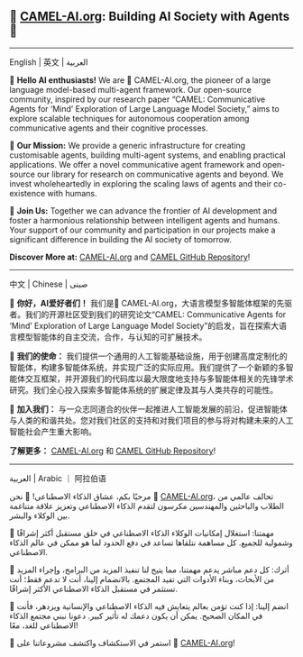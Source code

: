 ## 🐫 [CAMEL-AI.org](https://www.camel-ai.org/): Building AI Society with Agents 🤖

---

English | 英文 | العربية

🌟 **Hello AI enthusiasts!** We are 🐫 CAMEL-AI.org, the pioneer of a large language model-based multi-agent framework. Our open-source community, inspired by our research paper “CAMEL: Communicative Agents for ‘Mind’ Exploration of Large Language Model Society,” aims to explore scalable techniques for autonomous cooperation among communicative agents and their cognitive processes.

📘 **Our Mission:** We provide a generic infrastructure for creating customisable agents, building multi-agent systems, and enabling practical applications. We offer a novel communicative agent framework and open-source our library for research on communicative agents and beyond. We invest wholeheartedly in exploring the scaling laws of agents and their co-existence with humans.

🙌 **Join Us:** Together we can advance the frontier of AI development and foster a harmonious relationship between intelligent agents and humans. Your support of our community and participation in our projects make a significant difference in building the AI society of tomorrow.

**Discover More at:** [CAMEL-AI.org](https://www.camel-ai.org/) and [CAMEL GitHub Repository](https://github.com/camel-ai/camel)!

---

中文 | Chinese | صينى

🌟 **你好，AI爱好者们！**
我们是🐫 CAMEL-AI.org，大语言模型多智能体框架的先驱者。我们的开源社区受到我们的研究论文“CAMEL: Communicative Agents for ‘Mind’ Exploration of Large Language Model Society”的启发，旨在探索大语言模型智能体的自主交流，合作，与认知的可扩展技术。

📘 **我们的使命：**
我们提供一个通用的人工智能基础设施，用于创建高度定制化的智能体，构建多智能体系统，并实现广泛的实际应用。我们提供了一个新颖的多智能体交互框架，并开源我们的代码库以最大限度地支持与多智能体相关的先锋学术研究。我们全心投入探索多智能体系统的扩展定律及其与人类共存的可能性。


🙌 **加入我们：**
与一众志同道合的伙伴一起推进人工智能发展的前沿，促进智能体与人类的和谐共处。您对我们社区的支持和对我们项目的参与将对构建未来的人工智能社会产生重大影响。


**了解更多：** [CAMEL-AI.org](https://www.camel-ai.org/) 和 [CAMEL GitHub Repository](https://github.com/camel-ai/camel)!

---

العربية | Arabic ｜ 阿拉伯语

مرحبًا بكم، عشاق الذكاء الاصطناعي! 🌟 نحن 🐫 [CAMEL-AI.org](https://www.camel-ai.org/)، تحالف عالمي من الطلاب والباحثين والمهندسين مكرسون لتقدم الذكاء الاصطناعي وتعزيز علاقة متناغمة بين الوكلاء والبشر.

📘 مهمتنا: استغلال إمكانيات الوكلاء الذكاء الاصطناعي في خلق مستقبل أكثر إشراقًا وشمولية للجميع. كل مساهمة نتلقاها تساعد في دفع الحدود لما هو ممكن في عالم الذكاء الاصطناعي.

💖 أثرك: كل دعم مباشر يدعم مهمتنا، مما يتيح لنا تنفيذ المزيد من البرامج، وإجراء المزيد من الأبحاث، وبناء الأدوات التي تفيد المجتمع. بالانضمام إلينا، أنت لا تدعم فقط؛ أنت تستثمر في مستقبل الذكاء الاصطناعي الأكثر إشراقًا.

🙌 انضم إلينا: إذا كنت تؤمن بعالم يتعايش فيه الذكاء الاصطناعي والإنسانية ويزدهر، فأنت في المكان الصحيح. يمكن أن يكون دعمك له تأثير كبير. دعونا نبني مجتمع الذكاء الاصطناعي للغد، معًا!

🔗 استمر في الاستكشاف واكتشف مشروعاتنا على 🐫 [CAMEL-AI.org](https://www.camel-ai.org/)!

